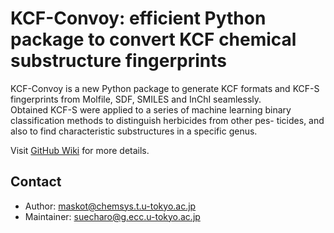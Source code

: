 # KCF-Convoy: efficient Python package to convert KCF chemical substructure fingerprints

KCF-Convoy is a new Python package to generate KCF formats and KCF-S fingerprints from Molfile, SDF, SMILES and InChI seamlessly.  
Obtained KCF-S were applied to a series of machine learning binary classification methods to distinguish herbicides from other pes- ticides, and also to find characteristic substructures in a specific genus.

Visit [GitHub Wiki](https://github.com/KCF-Convoy/kcfconvoy/wiki) for more details.

## Contact

- Author: maskot@chemsys.t.u-tokyo.ac.jp
- Maintainer: suecharo@g.ecc.u-tokyo.ac.jp
